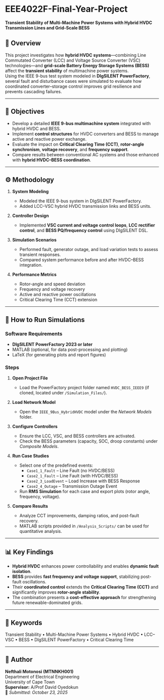 # EEE4022F-Final-Year-Project  
**Transient Stability of Multi-Machine Power Systems with Hybrid HVDC Transmission Lines and Grid-Scale BESS**

## 📘 Overview  
This project investigates how **hybrid HVDC systems**—combining Line Commutated Converter (LCC) and Voltage Source Converter (VSC) technologies—and **grid-scale Battery Energy Storage Systems (BESS)** affect the **transient stability** of multimachine power systems.  
Using the IEEE 9-bus test system modeled in **DIgSILENT PowerFactory**, several fault and disturbance cases were simulated to evaluate how coordinated converter–storage control improves grid resilience and prevents cascading failures.

---

## 🎯 Objectives  
- Develop a detailed **IEEE 9-bus multimachine system** integrated with hybrid HVDC and BESS.  
- Implement **control structures** for HVDC converters and BESS to manage active and reactive power exchange.  
- Evaluate the impact on **Critical Clearing Time (CCT)**, **rotor-angle synchronism**, **voltage recovery**, and **frequency support**.  
- Compare results between conventional AC systems and those enhanced with **hybrid HVDC–BESS coordination**.

---

## ⚙️ Methodology  
1. **System Modeling**  
   - Modeled the IEEE 9-bus system in DIgSILENT PowerFactory.  
   - Added LCC–VSC hybrid HVDC transmission links and BESS units.  

2. **Controller Design**  
   - Implemented **VSC current and voltage control loops**, **LCC rectifier control**, and **BESS PQ/frequency control** using DIgSILENT DSL.  

3. **Simulation Scenarios**  
   - Performed fault, generator outage, and load variation tests to assess transient responses.  
   - Compared system performance before and after HVDC–BESS integration.  

4. **Performance Metrics**  
   - Rotor-angle and speed deviation  
   - Frequency and voltage recovery  
   - Active and reactive power oscillations  
   - Critical Clearing Time (CCT) extension  

---

## 🚀 How to Run Simulations  

### **Software Requirements**  
- **DIgSILENT PowerFactory 2023 or later**  
- MATLAB (optional, for data post-processing and plotting)  
- LaTeX (for generating plots and report figures)  

### **Steps**  
1. **Open Project File**  
   - Load the PowerFactory project folder named `HVDC_BESS_IEEE9` (if cloned, located under `/Simulation_Files/`).  

2. **Load Network Model**  
   - Open the `IEEE_9Bus_HybridHVDC` model under the *Network Models* folder.  

3. **Configure Controllers**  
   - Ensure the LCC, VSC, and BESS controllers are activated.  
   - Check the BESS parameters (capacity, SOC, droop constants) under *Composite Models*.  

4. **Run Case Studies**  
   - Select one of the predefined events:  
     - `Case1_1_Fault` – Line Fault (no HVDC/BESS)  
     - `Case2_1_Fault` – Line Fault (with HVDC/BESS)  
     - `Case2_3_LoadEvent` – Load Increase with BESS Response  
     - `Case2_4_Outage` – Transmission Outage Event  
   - Run **RMS Simulation** for each case and export plots (rotor angle, frequency, voltage).  

5. **Compare Results**  
   - Analyze CCT improvements, damping ratios, and post-fault recovery.  
   - MATLAB scripts provided in `/Analysis_Scripts/` can be used for quantitative analysis.

---

## 📊 Key Findings  
- **Hybrid HVDC** enhances power controllability and enables **dynamic fault isolation**.  
- **BESS** provides **fast frequency and voltage support**, stabilizing post-fault oscillations.  
- Their **coordinated control** extends the **Critical Clearing Time (CCT)** and significantly improves **rotor-angle stability**.  
- The combination presents a **cost-effective approach** for strengthening future renewable-dominated grids.  

---

## 🧠 Keywords  
Transient Stability • Multi-Machine Power Systems • Hybrid HVDC • LCC–VSC • BESS • DIgSILENT PowerFactory • Critical Clearing Time  

---

## 👤 Author  
**Nefthali Motonosi (MTNNKH001)**  
Department of Electrical Engineering  
University of Cape Town  
**Supervisor:** A/Prof David Oyedokun  
📅 *Submitted: October 23, 2025*  
